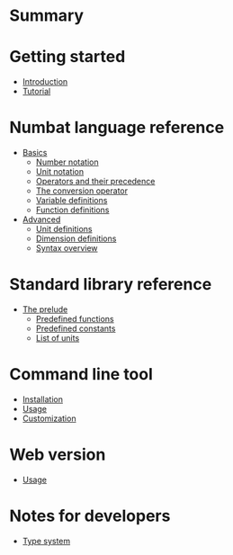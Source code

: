 # Summary

# Getting started

- [Introduction](./introduction.md)
- [Tutorial](./tutorial.md)

# Numbat language reference

- [Basics](./basics.md)
  - [Number notation](./number-notation.md)
  - [Unit notation]()
  - [Operators and their precedence](./operators.md)
  - [The conversion operator](./conversion-operator.md)
  - [Variable definitions]()
  - [Function definitions]()
- [Advanced](./advanced.md)
  - [Unit definitions](./unit-definitions.md)
  - [Dimension definitions](./dimension-definitions.md)
  - [Syntax overview](./syntax-overview.md)

# Standard library reference

- [The prelude](./prelude.md)
  - [Predefined functions](./list-functions.md)
  - [Predefined constants](./list-constants.md)
  - [List of units](./list-units.md)

# Command line tool

- [Installation]()
- [Usage](./cli-usage.md)
- [Customization](./cli-customization.md)

# Web version

- [Usage]()

# Notes for developers

- [Type system](./type-system.md)
